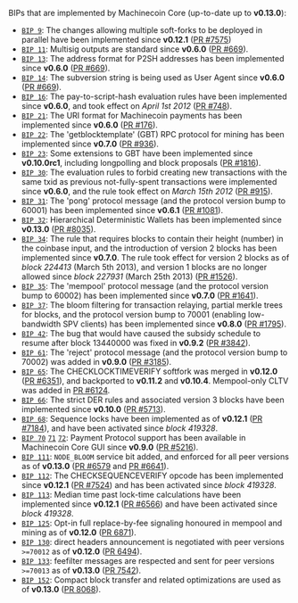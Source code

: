 BIPs that are implemented by Machinecoin Core (up-to-date up to **v0.13.0**):

* [`BIP 9`](https://github.com/machinecoin-project/bips/blob/master/bip-0009.mediawiki): The changes allowing multiple soft-forks to be deployed in parallel have been implemented since **v0.12.1**  ([PR #7575](https://github.com/machinecoin-project/machinecoin-core/pull/7575))
* [`BIP 11`](https://github.com/machinecoin-project/bips/blob/master/bip-0011.mediawiki): Multisig outputs are standard since **v0.6.0** ([PR #669](https://github.com/machinecoin-project/machinecoin-core/pull/669)).
* [`BIP 13`](https://github.com/machinecoin-project/bips/blob/master/bip-0013.mediawiki): The address format for P2SH addresses has been implemented since **v0.6.0** ([PR #669](https://github.com/machinecoin-project/machinecoin-core/pull/669)).
* [`BIP 14`](https://github.com/machinecoin-project/bips/blob/master/bip-0014.mediawiki): The subversion string is being used as User Agent since **v0.6.0** ([PR #669](https://github.com/machinecoin-project/machinecoin-core/pull/669)).
* [`BIP 16`](https://github.com/machinecoin-project/bips/blob/master/bip-0016.mediawiki): The pay-to-script-hash evaluation rules have been implemented since **v0.6.0**, and took effect on *April 1st 2012* ([PR #748](https://github.com/machinecoin-project/machinecoin-core/pull/748)).
* [`BIP 21`](https://github.com/machinecoin-project/bips/blob/master/bip-0021.mediawiki): The URI format for Machinecoin payments has been implemented since **v0.6.0** ([PR #176](https://github.com/machinecoin-project/machinecoin-core/pull/176)).
* [`BIP 22`](https://github.com/machinecoin-project/bips/blob/master/bip-0022.mediawiki): The 'getblocktemplate' (GBT) RPC protocol for mining has been implemented since **v0.7.0** ([PR #936](https://github.com/machinecoin-project/machinecoin-core/pull/936)).
* [`BIP 23`](https://github.com/machinecoin-project/bips/blob/master/bip-0023.mediawiki): Some extensions to GBT have been implemented since **v0.10.0rc1**, including longpolling and block proposals ([PR #1816](https://github.com/machinecoin-project/machinecoin-core/pull/1816)).
* [`BIP 30`](https://github.com/machinecoin-project/bips/blob/master/bip-0030.mediawiki): The evaluation rules to forbid creating new transactions with the same txid as previous not-fully-spent transactions were implemented since **v0.6.0**, and the rule took effect on *March 15th 2012* ([PR #915](https://github.com/machinecoin-project/machinecoin-core/pull/915)).
* [`BIP 31`](https://github.com/machinecoin-project/bips/blob/master/bip-0031.mediawiki): The 'pong' protocol message (and the protocol version bump to 60001) has been implemented since **v0.6.1** ([PR #1081](https://github.com/machinecoin-project/machinecoin-core/pull/1081)).
* [`BIP 32`](https://github.com/machinecoin-project/bips/blob/master/bip-0032.mediawiki): Hierarchical Deterministic Wallets has been implemented since **v0.13.0** ([PR #8035](https://github.com/machinecoin-project/machinecoin-core/pull/8035)).
* [`BIP 34`](https://github.com/machinecoin-project/bips/blob/master/bip-0034.mediawiki): The rule that requires blocks to contain their height (number) in the coinbase input, and the introduction of version 2 blocks has been implemented since **v0.7.0**. The rule took effect for version 2 blocks as of *block 224413* (March 5th 2013), and version 1 blocks are no longer allowed since *block 227931* (March 25th 2013) ([PR #1526](https://github.com/machinecoin-project/machinecoin-core/pull/1526)).
* [`BIP 35`](https://github.com/machinecoin-project/bips/blob/master/bip-0035.mediawiki): The 'mempool' protocol message (and the protocol version bump to 60002) has been implemented since **v0.7.0** ([PR #1641](https://github.com/machinecoin-project/machinecoin-core/pull/1641)).
* [`BIP 37`](https://github.com/machinecoin-project/bips/blob/master/bip-0037.mediawiki): The bloom filtering for transaction relaying, partial merkle trees for blocks, and the protocol version bump to 70001 (enabling low-bandwidth SPV clients) has been implemented since **v0.8.0** ([PR #1795](https://github.com/machinecoin-project/machinecoin-core/pull/1795)).
* [`BIP 42`](https://github.com/machinecoin-project/bips/blob/master/bip-0042.mediawiki): The bug that would have caused the subsidy schedule to resume after block 13440000 was fixed in **v0.9.2** ([PR #3842](https://github.com/machinecoin-project/machinecoin-core/pull/3842)).
* [`BIP 61`](https://github.com/machinecoin-project/bips/blob/master/bip-0061.mediawiki): The 'reject' protocol message (and the protocol version bump to 70002) was added in **v0.9.0** ([PR #3185](https://github.com/machinecoin-project/machinecoin-core/pull/3185)).
* [`BIP 65`](https://github.com/machinecoin-project/bips/blob/master/bip-0065.mediawiki): The CHECKLOCKTIMEVERIFY softfork was merged in **v0.12.0** ([PR #6351](https://github.com/machinecoin-project/machinecoin-core/pull/6351)), and backported to **v0.11.2** and **v0.10.4**. Mempool-only CLTV was added in [PR #6124](https://github.com/machinecoin-project/machinecoin-core/pull/6124).
* [`BIP 66`](https://github.com/machinecoin-project/bips/blob/master/bip-0066.mediawiki): The strict DER rules and associated version 3 blocks have been implemented since **v0.10.0** ([PR #5713](https://github.com/machinecoin-project/machinecoin-core/pull/5713)).
* [`BIP 68`](https://github.com/machinecoin-project/bips/blob/master/bip-0068.mediawiki): Sequence locks have been implemented as of **v0.12.1**  ([PR #7184](https://github.com/machinecoin-project/machinecoin-core/pull/7184)), and have been activated since *block 419328*.
* [`BIP 70`](https://github.com/machinecoin-project/bips/blob/master/bip-0070.mediawiki) [`71`](https://github.com/machinecoin-project/bips/blob/master/bip-0071.mediawiki) [`72`](https://github.com/machinecoin-project/bips/blob/master/bip-0072.mediawiki): Payment Protocol support has been available in Machinecoin Core GUI since **v0.9.0** ([PR #5216](https://github.com/machinecoin-project/machinecoin-core/pull/5216)).
* [`BIP 111`](https://github.com/machinecoin-project/bips/blob/master/bip-0111.mediawiki): `NODE_BLOOM` service bit added, and enforced for all peer versions as of **v0.13.0** ([PR #6579](https://github.com/machinecoin-project/machinecoin-core/pull/6579) and [PR #6641](https://github.com/machinecoin-project/machinecoin-core/pull/6641)).
* [`BIP 112`](https://github.com/machinecoin-project/bips/blob/master/bip-0112.mediawiki): The CHECKSEQUENCEVERIFY opcode has been implemented since **v0.12.1** ([PR #7524](https://github.com/machinecoin-project/machinecoin-core/pull/7524)) and has been activated since *block 419328*.
* [`BIP 113`](https://github.com/machinecoin-project/bips/blob/master/bip-0113.mediawiki): Median time past lock-time calculations have been implemented since **v0.12.1** ([PR #6566](https://github.com/machinecoin-project/machinecoin-core/pull/6566)) and have been activated since *block 419328*.
* [`BIP 125`](https://github.com/machinecoin-project/bips/blob/master/bip-0125.mediawiki): Opt-in full replace-by-fee signaling honoured in mempool and mining as of **v0.12.0** ([PR 6871](https://github.com/machinecoin-project/machinecoin-core/pull/6871)).
* [`BIP 130`](https://github.com/machinecoin-project/bips/blob/master/bip-0130.mediawiki): direct headers announcement is negotiated with peer versions `>=70012` as of **v0.12.0** ([PR 6494](https://github.com/machinecoin-project/machinecoin-core/pull/6494)).
* [`BIP 133`](https://github.com/machinecoin-project/bips/blob/master/bip-0133.mediawiki): feefilter messages are respected and sent for peer versions `>=70013` as of **v0.13.0** ([PR 7542](https://github.com/machinecoin-project/machinecoin-core/pull/7542)).
* [`BIP 152`](https://github.com/machinecoin-project/bips/blob/master/bip-0152.mediawiki): Compact block transfer and related optimizations are used as of **v0.13.0** ([PR 8068](https://github.com/machinecoin-project/machinecoin-core/pull/8068)).
